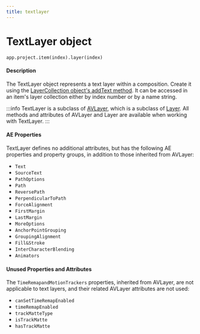 ```yaml
---
title: textlayer
---
```

# TextLayer object

`app.project.item(index).layer(index)`

#### Description

The TextLayer object represents a text layer within a composition. Create it using the [LayerCollection object's addText method](../layercollection#layercollectionaddtext). It can be accessed in an item's layer collection either by index number or by a name string.

:::info
TextLayer is a subclass of [AVLayer](../avlayer), which is a subclass of [Layer](../layer). All methods and attributes of AVLayer and Layer are available when working with TextLayer.
:::


#### AE Properties

TextLayer defines no additional attributes, but has the following AE properties and property groups, in addition to those inherited from AVLayer:

- `Text`
- `SourceText`
- `PathOptions`
- `Path`
- `ReversePath`
- `PerpendicularToPath`
- `ForceAlignment`
- `FirstMargin`
- `LastMargin`
- `MoreOptions`
- `AnchorPointGrouping`
- `GroupingAlignment`
- `Fill&Stroke`
- `InterCharacterBlending`
- `Animators`

#### Unused Properties and Attributes

The `TimeRemapandMotionTrackers` properties, inherited from AVLayer, are not applicable to text layers, and their related AVLayer attributes are not used:

- `canSetTimeRemapEnabled`
- `timeRemapEnabled`
- `trackMatteType`
- `isTrackMatte`
- `hasTrackMatte`

